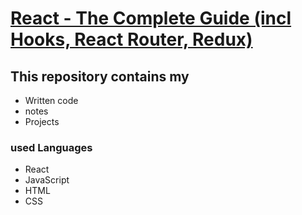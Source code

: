 # [React - The Complete Guide (incl Hooks, React Router, Redux)](https://www.udemy.com/course/react-the-complete-guide-incl-redux/?LSNPUBID=QZaBth%2FyPOQ&siteID=QZaBth_yPOQ-vxcGHs30ZuJSww7SHKlxWA&utm_source=adwords&utm_medium=udemyads&utm_campaign=DSA_Catchall_la.EN_cc.ROW&utm_content=deal4584&utm_term=_._ag_88010211481_._ad_535397282061_._kw__._de_c_._dm__._pl__._ti_dsa-406594358574_._li_9112365_._pd__._&matchtype=b&gclid=CjwKCAjwiY6MBhBqEiwARFSCPhmc7qoS74jFslYJ1AFK8iM9xW5tbAuXtwCkjSsGa5OeULZSyEUfKBoCxA0QAvD_BwE)

## This repository contains my <br>
- Written code
- notes
- Projects

### used Languages
* React
* JavaScript
* HTML
* CSS

